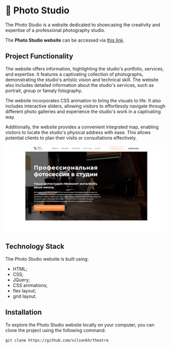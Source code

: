 # 📸 Photo Studio

The Photo Studio is a website dedicated to showcasing the creativity and expertise of a professional photography studio.

The **Photo Studio website** can be accessed via [this link](https://vilsonkh.github.io/photo-studio/).

## Project Functionality

The website offers information, highlighting the studio's portfolio, services, and expertise. It features a captivating collection of photographs, demonstrating the studio's artistic vision and technical skill. The website also includes detailed information about the studio's services, such as portrait, group or famaly fotography.

The website incorporates CSS animation to bring the visuals to life. It also includes interactive sliders, allowing visitors to effortlessly navigate through different photo galleries and experience the studio's work in a captivating way.

Additionally, the website provides a convenient integrated map, enabling visitors to locate the studio's physical address with ease. This allows potential clients to plan their visits or consultations effectively.

<img width="1920" alt="PhotoStudioWebsite" src="https://github.com/VilsonKh/VilsonKh/blob/main/preview__photo-studio.png">

## Technology Stack

The Photo Studio website is built using:

-   HTML;
-   CSS;
-   JQuery;
-   CSS animations;
-   flex layout;
-   grid layout.

## Installation

To explore the Photo Studio website locally on your computer, you can clone the project using the following command:

```
git clone https://github.com/vilsonkh/theatre
```
